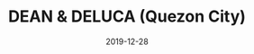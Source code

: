 ---
title: "DEAN & DELUCA (Quezon City)"
show_title_on_cover: false
date: "2019-12-28"
version: 2
volume: 2019
issue: 10
category: "Wordpress Posts"
synopsis: ""
url: ""
modes: [
    {mode_name: "Original", call_at: [0, 1, 2, 3, 4, 5, 6, 7, 8, 9, 10, 11, 12, 13, 14, 15, 16, 17, 18, 19]}
]
---